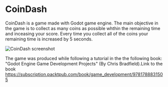 # CoinDash
CoinDash is a game made with Godot game engine. The main objective in the game is to collect as many coins as possible whthin the remaining time and inceasing your score. Every time you collect all of the coins your remaining time is increased by 5 seconds. 

![CoinDash screenshot](https://user-images.githubusercontent.com/11027608/50591563-46f03800-0e88-11e9-88c7-0e1361535762.png)

The game was produced while following a tutorial in the the following book: "Godot Engine Game Development Projects" (By Chris Bradfield).Link to the book https://subscription.packtpub.com/book/game_development/9781788831505
